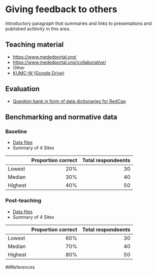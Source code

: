 # Giving feedback to others
Introductory paragraph that summaries and links to presentations and published actitivity in this area.

## Teaching material
 * https://www.mededportal.org/
 * https://www.mededportal.org/icollaborative/ 
 * Other
  * [KUMC-W (Google Drive)](https://docs.google.com/presentation/d/1maUPokGzYVePkksNzNmHmhBsYG-XopEaTpVmnfdREaA/edit?usp=sharing)

## Evaluation
 * [Question bank in form of data dictionaries for RedCap](evaluation/)

## Benchmarking and normative data
### Baseline
 * [Data files](benchmarking/Baseline/)
 * Summary of 4 Sites

|          | Proportion correct | Total respondeents  |
| -------- | ------------------:| -------------------:|
| Lowest   |        20%         |        30           |
| Median   |        30%         |        40           |
| Highest  |        40%         |        50           |

### Post-teaching
 * [Data files](benchmarking/Post-teaching/)
 * Summary of 4 Sites

|          | Proportion correct | Total respondeents  |
| -------- | ------------------:| -------------------:|
| Lowest   |        60%         |        30           |
| Median   |        70%         |        40           |
| Highest  |        80%         |        50           |

##References
